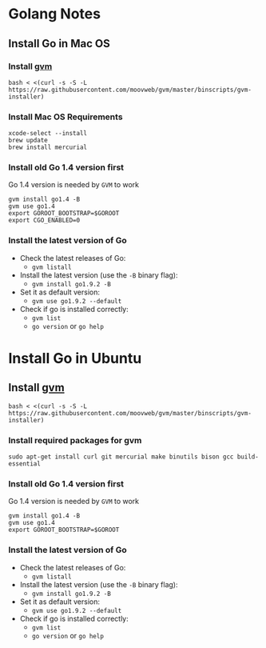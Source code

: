 # Golang Notes

## Install Go in Mac OS

### Install [gvm](https://github.com/moovweb/gvm)

```
bash < <(curl -s -S -L https://raw.githubusercontent.com/moovweb/gvm/master/binscripts/gvm-installer)
``` 

### Install Mac OS Requirements

```
xcode-select --install
brew update
brew install mercurial
```

### Install old Go 1.4 version first

Go 1.4 version is needed by ```GVM``` to work

```
gvm install go1.4 -B
gvm use go1.4
export GOROOT_BOOTSTRAP=$GOROOT
export CGO_ENABLED=0
```

### Install the latest version of Go

- Check the latest releases of Go: 
  - `gvm listall`
- Install the latest version (use the `-B` binary flag):
  - `gvm install go1.9.2 -B`
- Set it as default version:
  - `gvm use go1.9.2 --default`
- Check if go is installed correctly:
  - `gvm list`
  - `go version` or `go help`


# Install Go in Ubuntu

## Install [gvm](https://github.com/moovweb/gvm)

```
bash < <(curl -s -S -L https://raw.githubusercontent.com/moovweb/gvm/master/binscripts/gvm-installer)
``` 

### Install required packages for gvm

```
sudo apt-get install curl git mercurial make binutils bison gcc build-essential
```

### Install old Go 1.4 version first

Go 1.4 version is needed by ```GVM``` to work

```
gvm install go1.4 -B
gvm use go1.4
export GOROOT_BOOTSTRAP=$GOROOT
```

### Install the latest version of Go

- Check the latest releases of Go: 
  - `gvm listall`
- Install the latest version (use the `-B` binary flag):
  - `gvm install go1.9.2 -B`
- Set it as default version:
  - `gvm use go1.9.2 --default`
- Check if go is installed correctly:
  - `gvm list`
  - `go version` or `go help`
